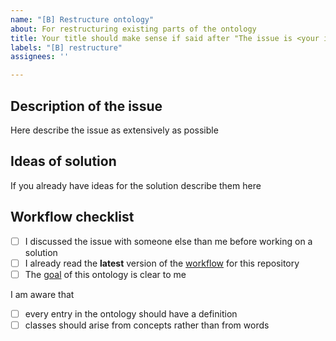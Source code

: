 ```yaml
---
name: "[B] Restructure ontology"
about: For restructuring existing parts of the ontology
title: Your title should make sense if said after "The issue is <your issue title>"
labels: "[B] restructure"
assignees: ''

---
```


## Description of the issue

Here describe the issue as extensively as possible

## Ideas of solution

If you already have ideas for the solution describe them here

## Workflow checklist

- [ ] I discussed the issue with someone else than me before working on a solution
- [ ] I already read the **latest** version of the [workflow](https://github.com/OpenEnergyPlatform/ontology/blob/dev/CONTRIBUTING.md) for this repository
- [ ] The [goal](https://github.com/OpenEnergyPlatform/ontology/blob/dev/README.md) of this ontology is clear to me 

I am aware that
- [ ] every entry in the ontology should have a definition
- [ ] classes should arise from concepts rather than from words
